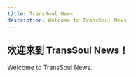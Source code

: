 ```yaml
---
title: TransSoul News
description: Welcome to TransSoul News.
---
```


## 欢迎来到 TransSoul News！

Welcome to TransSoul News.